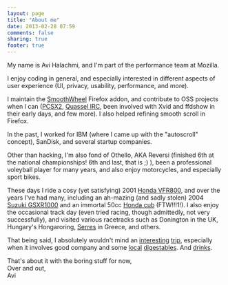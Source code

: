 ```yaml
---
layout: page
title: "About me"
date: 2013-02-28 07:59
comments: false
sharing: true
footer: true
---
```

My name is Avi Halachmi, and I'm part of the performance team at Mozilla.

I enjoy coding in general, and especially interested in different aspects of user experience (UI, privacy, usability, performance, and more).

I maintain the [SmoothWheel](http://smoothwheel.mozdev.org) Firefox addon, and contribute to OSS projects when I can ([PCSX2](http://pcsx2.net), [Quassel IRC](http://www.quassel-irc.org/), been involved with Xvid and ffdshow in their early days, and few more). I also helped refining smooth scroll in Firefox.

In the past, I worked for IBM (where I came up with the "autoscroll" concept), SanDisk, and several startup companies.

Other than hacking, I'm also fond of Othello, AKA Reversi (finished 6th at the national championships! 6th and last, that is ;) ), been a professional voleyball player for many years, and also enjoy motorcycles, and especially sport bikes.

These days I ride a cosy (yet satisfying) 2001 [Honda VFR800](/images-specific/2001_Honda_VFR800.jpg), and over the years I've had many, including an ah-mazing (and sadly stolen) 2004 [Suzuki GSXR1000](/images-specific/2004bluewhitegsxr1000.jpg) and an immortal 50cc [Honda cub](/images-specific/honda_c50-2_ad.jpg) (FTW!!!1!). I also enjoy the occasional track day (even tried racing, though admittedly, not very successfully), and visited various racetracks such as Donington in the UK, Hungary's Hongaroring, [Serres](/images-specific/avih.2009.greece.17.jpg) in Greece, and others.

That being said, I absolutely wouldn't mind an [interesting](/images-specific/alps1.jpg) [trip](/images-specific/alps2.jpg), especially when it involves good company and some [local](/images-specific/carpaccio.jpg) [digestables](/images-specific/nice-pie.jpg). And [drinks](/images-specific/drink.jpg).

That's about it with the boring stuff for now,  
Over and out,  
Avi